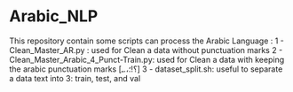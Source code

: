 # Arabic_NLP
This repository contain some scripts can process  the Arabic Language : 
 1 - Clean_Master_AR.py : used for Clean a data without punctuation marks
 2 - Clean_Master_Arabic_4_Punct-Train.py:  used for Clean a data with keeping the arabic punctuation marks [؟!؛،.ـ]
 3 - dataset_split.sh: useful to separate a data text into 3: train, test, and val 
